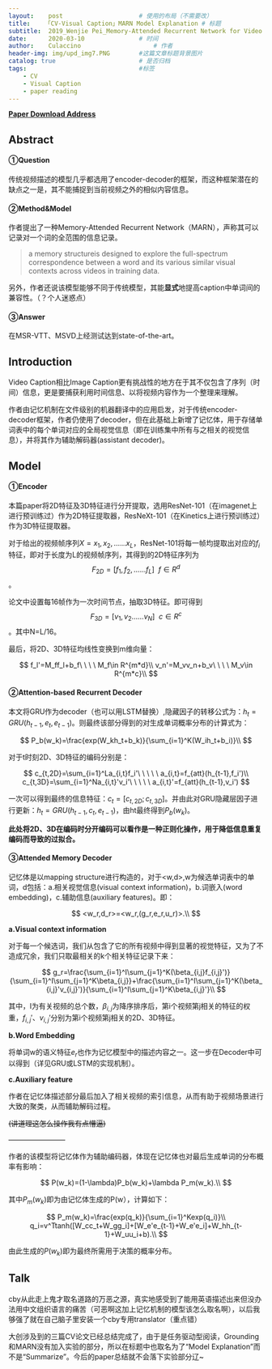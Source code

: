 ```yaml
---
layout:    post   				    # 使用的布局（不需要改）
title:    「CV-Visual Caption」MARN Model Explanation # 标题 
subtitle:  2019_Wenjie Pei_Memory-Attended Recurrent Network for Video Captioning #副标题
date:      2020-03-10 				# 时间
author:    Culaccino					# 作者
header-img: img/upd_img7.PNG        #这篇文章标题背景图片
catalog: true 						# 是否归档
tags:								#标签
    - CV
    - Visual Caption
    - paper reading
---
```


**[Paper Download Address](https://arxiv.org/abs/1905.03966?context=cs)**

## Abstract

#### ①Question

传统视频描述的模型几乎都选用了encoder-decoder的框架，而这种框架潜在的缺点之一是，其不能捕捉到当前视频之外的相似内容信息。

#### ②Method&Model

作者提出了一种Memory-Attended Recurrent Network（MARN），声称其可以记录对一个词的全范围的信息记录。

> a memory structureis designed to explore the full-spectrum correspondence between a word and its various similar visual contexts across videos in training data. 

另外，作者还说该模型能够不同于传统模型，其能**显式**地提高caption中单词间的兼容性。（？个人迷惑点）

#### ③Answer

在MSR-VTT、MSVD上经测试达到state-of-the-art。



## Introduction

Video Caption相比Image Caption更有挑战性的地方在于其不仅包含了序列（时间）信息，更是要捕获利用时间信息、以将视频内容作为一个整理来理解。

作者由记忆机制在文件级别的机器翻译中的应用启发，对于传统encoder-decoder框架，作者仍使用了decoder，但在此基础上新增了记忆体，用于存储单词表中的每个单词对应的全局视觉信息（即在训练集中所有与之相关的视觉信息），并将其作为辅助解码器(assistant decoder)。



## Model

#### ①Encoder

本篇paper将2D特征及3D特征进行分开提取，选用ResNet-101（在imagenet上进行预训练过）作为2D特征提取器，ResNeXt-101（在Kinetics上进行预训练过）作为3D特征提取器。

对于给出的视频帧序列$X={x_1,x_2,……x_L}$，ResNet-101将每一帧均提取出对应的$f_i$特征，即对于长度为L的视频帧序列，其得到的2D特征序列为$$F_{2D}=[f_1,f_2,……f_L]\ \ f\in R^d$$。

论文中设置每16帧作为一次时间节点，抽取3D特征。即可得到$$F_{3D}=[v_1,v_2……v_N]\ \ c\in R^c$$。其中N=L/16。

最后，将2D、3D特征均线性变换到m维向量：


$$
f_l'=M_ff_l+b_f\ \ \ \ M_f\in R^{m*d}\\
v_n'=M_vv_n+b_v\ \ \ \ M_v\in R^{m*c}\\
$$


#### ②Attention-based Recurrent Decoder

本文将GRU作为decoder（也可以用LSTM替换）,隐藏因子的转移公式为：$h_t=GRU(h_{t-1},e_t,e_{t-1})$。则最终该部分得到的对生成单词概率分布的计算式为：


$$
P_b(w_k)=\frac{exp(W_kh_t+b_k)}{\sum_{i=1}^K(W_ih_t+b_i)}\\
$$


对于t时刻2D、3D特征的编码分别是：


$$
c_{t,2D}=\sum_{i=1}^La_{i,t}f_i'\ \ \ \ \ a_{i,t}=f_{att}(h_{t-1},f_i')\\
c_{t,3D}=\sum_{i=1}^Na_{i,t}'v_i'\ \ \ \ \ a_{i,t}'=f_{att}(h_{t-1},v_i')
$$

一次可以得到最终的信息特征：$c_t=[c_{t,2D};c_{t,3D}]$。并由此对GRU隐藏层因子进行更新：$h_t=GRU(h_{t-1},c_t,e_{t-1})$，由ht最终得到$P_b(w_k)$。

**此处将2D、3D在编码时分开编码可以看作是一种正则化操作，用于降低信息重复编码而导致的过拟合。**



#### ③Attended Memory Decoder

记忆体是以mapping structure进行构造的，对于<w,d>,w为候选单词表中的单词，d包括：a.相关视觉信息(visual context information)，b.词嵌入(word embedding)，c.辅助信息(auxiliary features)。即：


$$
<w_r,d_r>=<w_r,(g_r,e_r,u_r)>.\\
$$


**a.Visual context information**

对于每一个候选词，我们从包含了它的所有视频中得到显著的视觉特征，又为了不造成冗余，我们只取最相关的k个相关特征记录下来：


$$
g_r=\frac{\sum_{i=1}^I\sum_{j=1}^K(\beta_{i,j}f_{i,j}')}{\sum_{i=1}^I\sum_{j=1}^K\beta_{i,j}}+\frac{\sum_{i=1}^I\sum_{j=1}^K(\beta_{i,j}'v_{i,j}')}{\sum_{i=1}^I\sum_{j=1}^K\beta_{i,j}'}\\
$$

其中，I为有关视频的总个数，$\beta_{i,j}$为降序排序后，第i个视频第j相关的特征的权重，$f_{i,j}'、v_{i,j}'$分别为第i个视频第j相关的2D、3D特征。

**b.Word Embedding**

将单词w的语义特征$e_r$也作为记忆模型中的描述内容之一。这一步在Decoder中可以得到（详见GRU或LSTM的实现机制）。

**c.Auxiliary feature**

作者在记忆体描述部分最后加入了相关视频的索引信息，从而有助于视频场景进行大致的聚类，从而辅助解码过程。

~~(讲道理这怎么操作我有点懵逼)~~

————————

作者的该模型将记忆体作为辅助编码器，体现在记忆体也对最后生成单词的分布概率有影响：


$$
P(w_k)=(1-\lambda)P_b(w_k)+\lambda P_m(w_k).\\
$$

其中$P_m(w_k)$即为由记忆体生成的P(w），计算如下：


$$
P_m(w_k)=\frac{exp(q_k)}{\sum_{i=1}^Kexp(q_i)}\\
q_i=v^Ttanh([W_cc_t+W_gg_i]+[W_e'e_{t-1}+W_e'e_i]+W_hh_{t-1}+W_uu_i+b).\\
$$

由此生成的$P(w_k)$即为最终所需用于决策的概率分布。



## Talk

cby从此走上鬼才取名道路的万恶之源，真实地感受到了能用英语描述出来但没办法用中文组织语言的痛苦（可恶啊这加上记忆机制的模型该怎么取名啊），以后我够强了就在自己脑子里安装一个cby专用translator（重点错）

大创涉及到的三篇CV论文已经总结完成了，由于是任务驱动型阅读，Grounding和MARN没有加入实验的部分，所以在标题中也取名为了“Model Explanation”而不是“Summarize”。今后的paper总结就不会落下实验部分辽~

